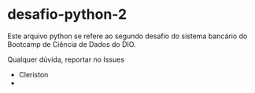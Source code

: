 # desafio-python-2

Este arquivo python se refere ao segundo desafio do sistema bancário do Bootcamp de Ciência de Dados do DIO.

Qualquer dúvida, reportar no Issues

- Cleriston
- 
